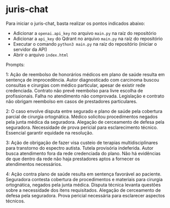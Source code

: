 # juris-chat

Para iniciar o juris-chat, basta realizar os pontos indicados abaixo:

- Adicionar a `openai.api_key` no arquivo `main.py` na raíz do repositório
- Adicionar a `api_key` do Qdrant no arquivo `main.py` na raíz do repositório
- Executar o comando `python3 main.py` na raíz do repositório (iniciar o servidor da API)
- Abrir o arquivo `index.html`

Prompts:

1: Ação de reembolso de honorários médicos em plano de saúde resulta em sentença de improcedência. Autor diagnosticado com carcinoma buscou consultas e cirurgias com médico particular, apesar de existir rede credenciada. Contrato não prevê reembolso para livre escolha de profissionais. Falha no atendimento não comprovada. Legislação e contrato não obrigam reembolso em casos de prestadores particulares.

2: O caso envolve disputa entre segurado e plano de saúde pela cobertura parcial de cirurgia ortognática. Médico solicitou procedimentos negados pela junta médica da seguradora. Alegação de cerceamento de defesa pela seguradora. Necessidade de prova pericial para esclarecimento técnico. Essencial garantir equidade na resolução.

3: Ação de obrigação de fazer visa custeio de terapias multidisciplinares para transtorno do espectro autista. Tutela provisória indeferida. Autor busca atendimento fora da rede credenciada do plano. Não há evidências de que dentro da rede não haja prestadores aptos a fornecer os atendimentos necessários.

4: Ação contra plano de saúde resulta em sentença favorável ao paciente. Seguradora contesta cobertura de procedimentos e materiais para cirurgia ortognática, negados pela junta médica. Disputa técnica levanta questões sobre a necessidade dos itens requisitados. Alegação de cerceamento de defesa pela seguradora. Prova pericial necessária para esclarecer aspectos técnicos.